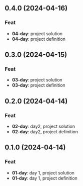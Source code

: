 ## 0.4.0 (2024-04-16)

### Feat

- **04-day**: project solution
- **04-day**: project definition

## 0.3.0 (2024-04-15)

### Feat

- **03-day**: project solution
- **03-day**: project definition

## 0.2.0 (2024-04-14)

### Feat

- **02-day**: day2, project solution
- **02-day**: day2, project definition

## 0.1.0 (2024-04-14)

### Feat

- **01-day**: day 1, project solution
- **01-day**: day 1, project definition
